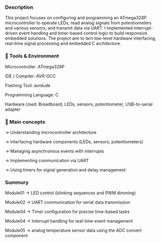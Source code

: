 ### Description

This project focuses on configuring and programming an ATmega328P microcontroller to operate LEDs, read analog signals from potentiometers and various sensors, and transmit data via UART. I implemented interrupt-driven event handling and timer-based control logic to build responsive embedded solutions. The project aim to larn low-level hardware interfacing, real-time signal processing and embedded C architecture.

### 🧰 Tools & Environment

Microcontroller: ATmega328P

IDE / Compiler: AVR-GCC

Flashing Tool: avrdude

Programming Language: C

Hardware Used: Breadboard, LEDs, sensors, potentiometer, USB-to-serial adapter


### 🧠 Main concepts

-> Understanding microcontroller architecture

-> Interfacing hardware components (LEDs, sensors, potentiometers)

-> Managing asynchronous events with interrupts

-> Implementing communication via UART

-> Using timers for signal generation and delay management

### Summury

Module01 -> LED control (blinking sequences and PWM dimming)

Module02 -> UART communication for serial data transmission

Module04 -> Timer configuration for precise time-based tasks

Module04 -> Interrupt handling for real-time event management

Module05 -> analog temperature sensor data using the ADC convert component

